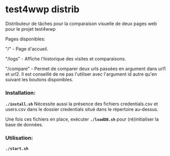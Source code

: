 # test4wwp distrib
Distributeur de tâches pour la comparaison visuelle de deux pages web pour le projet test4wwp

Pages disponibles: 

"/" - Page d'accueil.

"/logs" - Affiche l'historique des visites et comparaisons.

"/compare" - Permet de comparer deux urls passées en argument dans url1 et url2. Il est conseillé de ne pas l'utiliser avec l'argument id autre qu'en suivant les boutons disponibles.

### Installation:
**``./install.sh``**
Nécessite aussi la présence des fichiers credentials.csv et users.csv dans le dossier credentials situé dans le répertoire au-dessus.

Une fois ces fichiers en place, exécuter **``./loadDB.sh``** pour (ré)initialiser la base de données.

### Utilisation:
**``./start.sh``**
